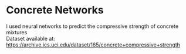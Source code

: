 # Concrete Networks

I used neural networks to predict the compressive strength of concrete mixtures\
Dataset available at: https://archive.ics.uci.edu/dataset/165/concrete+compressive+strength

